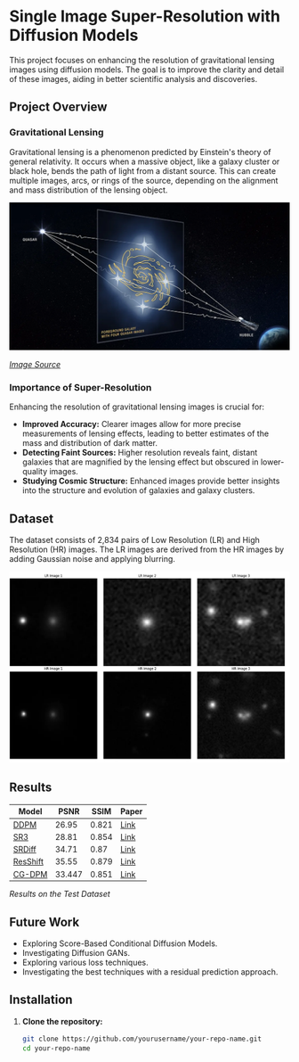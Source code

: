 # Single Image Super-Resolution with Diffusion Models

This project focuses on enhancing the resolution of gravitational lensing images using diffusion models. The goal is to improve the clarity and detail of these images, aiding in better scientific analysis and discoveries.

## Project Overview

### Gravitational Lensing

Gravitational lensing is a phenomenon predicted by Einstein's theory of general relativity. It occurs when a massive object, like a galaxy cluster or black hole, bends the path of light from a distant source. This can create multiple images, arcs, or rings of the source, depending on the alignment and mass distribution of the lensing object.

![Gravitational Lensing Image](figures/gravitlensing.webp)

*[Image Source](https://www.jpl.nasa.gov/images/pia23641-gravitational-lensing-graphic)*


### Importance of Super-Resolution

Enhancing the resolution of gravitational lensing images is crucial for:

- **Improved Accuracy:** Clearer images allow for more precise measurements of lensing effects, leading to better estimates of the mass and distribution of dark matter.
- **Detecting Faint Sources:** Higher resolution reveals faint, distant galaxies that are magnified by the lensing effect but obscured in lower-quality images.
- **Studying Cosmic Structure:** Enhanced images provide better insights into the structure and evolution of galaxies and galaxy clusters.

## Dataset

The dataset consists of 2,834 pairs of Low Resolution (LR) and High Resolution (HR) images. The LR images are derived from the HR images by adding Gaussian noise and applying blurring.

![Dataset](figures/dataset.webp)

## Results

| Model   | PSNR  | SSIM  | Paper |
|---------|-------|-------|-------|
| [DDPM](models/DDPM.ipynb)    | 26.95 | 0.821 | [Link](https://arxiv.org/abs/2006.11239) |
| [SR3](models/SR3.ipynb)     | 28.81 | 0.854 | [Link](https://arxiv.org/abs/2104.07636) |
| [SRDiff](models/srdiff.ipynb)  | 34.71 | 0.87  | [Link](https://arxiv.org/abs/2104.14951) |
| [ResShift](models/resshift.ipynb) | 35.55 | 0.879 | [Link](https://arxiv.org/abs/2201.11745) |
| [CG-DPM](models/cgdpm.ipynb)  | 33.447| 0.851 | [Link](https://openreview.net/forum?id=skb4IdpQ3M) |

*Results on the Test Dataset*


## Future Work

- Exploring Score-Based Conditional Diffusion Models.
- Investigating Diffusion GANs.
- Exploring various loss techniques.
- Investigating the best techniques with a residual prediction approach.

## Installation

1. **Clone the repository:**

   ```sh
   git clone https://github.com/yourusername/your-repo-name.git
   cd your-repo-name
